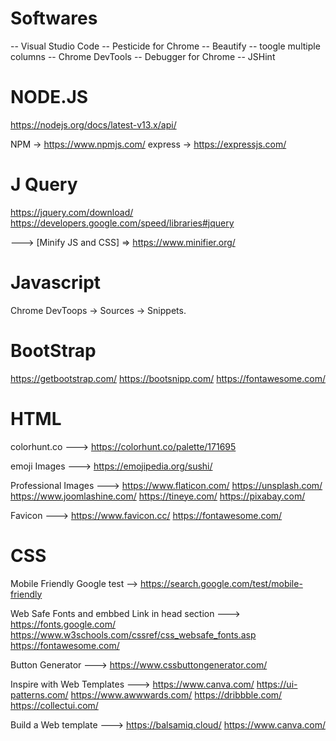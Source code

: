 # Softwares

-- Visual Studio Code
-- Pesticide for Chrome
-- Beautify 
-- toogle multiple columns
-- Chrome DevTools
-- Debugger for Chrome
-- JSHint






# NODE.JS
https://nodejs.org/docs/latest-v13.x/api/

NPM          -> https://www.npmjs.com/
express      -> https://expressjs.com/



# J Query
https://jquery.com/download/
https://developers.google.com/speed/libraries#jquery

---> [Minify JS and CSS] => https://www.minifier.org/


# Javascript
Chrome DevToops -> Sources -> Snippets.


# BootStrap 
https://getbootstrap.com/
https://bootsnipp.com/
https://fontawesome.com/

# HTML
colorhunt.co ---> 
https://colorhunt.co/palette/171695

emoji Images --->
https://emojipedia.org/sushi/

Professional Images --->
https://www.flaticon.com/
https://unsplash.com/
https://www.joomlashine.com/
https://tineye.com/
https://pixabay.com/

Favicon --->
https://www.favicon.cc/
https://fontawesome.com/

# CSS

Mobile Friendly Google test -->
https://search.google.com/test/mobile-friendly


Web Safe Fonts and embbed Link in head section --->
https://fonts.google.com/
https://www.w3schools.com/cssref/css_websafe_fonts.asp
https://fontawesome.com/

Button Generator --->
https://www.cssbuttongenerator.com/

Inspire with Web Templates --->
https://www.canva.com/
https://ui-patterns.com/
https://www.awwwards.com/
https://dribbble.com/
https://collectui.com/

Build a Web template --->
https://balsamiq.cloud/
https://www.canva.com/

